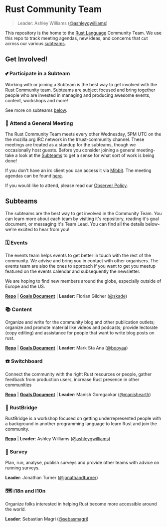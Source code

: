 # Rust Community Team
> Leader: Ashley Williams ([@ashleygwilliams](https://github.com/ashleygwilliams))

This repository is the home to the [Rust Language](https://www.rust-lang.org)
Community Team. We use this repo to track meeting agendas, new ideas, and concerns
that cut across our various [subteams](#subteams).

## Get Involved!

### 💕 Participate in a Subteam

Working with or joining a Subteam is the best way to get involved with the Rust
Community team. Subteams are subject focused and bring together people who are
invested in managing and producing awesome events, content, workshops and more!

See more on subteams [below](#subteams).

### 🏢 Attend a General Meeting

The Rust Community Team meets every other Wednesday, 5PM UTC on the the mozilla.org
IRC network in the #rust-community channel. These meetings are treated as a standup
for the subteams, though we occasionally host guests. Before you consider joining a
general meeting- take a look at the [Subteams](#subteams) to get a sense for what
sort of work is being done!

If you don't have an irc client you can access it via [Mibbit](http://chat.mibbit.com/?server=irc.mozilla.org&channel=%23rust-community). The meeting agendas can be found [here](https://docs.google.com/document/d/1ncFvzgb85ay5lNECV6myw4uOv5rjsvtyoLcgyQTJZ9E/edit?usp=sharing).

If you would like to attend, please read our [Observer Policy](/rfcs/observer-policy.md).

## Subteams

The subteams are the best way to get involved in the Community Team. You can learn
more about each team by visiting it's repository, reading it's goal document, or 
messaging it's Team Lead. You can find all the details below- we're excited to hear from
you!

### 🗓️ Events

The events team helps events to get better in touch with the rest of the community. We advise and bring you in contact with other organisers. The events team are also the ones to approach if you want to get you meetup featured on the events calendar and subsequently the newsletter.

We are hoping to find new members around the globe, especially outside of Europe and the US.

[**Repo**](https://github.com/rust-community/events-team/)
 | [**Goals Document**](https://docs.google.com/document/d/1jH2Cz493ILQ79mTR1O8Msgf4v7UmaYp5Mc0UjTNmQ68/edit#)
 | **Leader**: Florian Gilcher ([@skade])

### 📚 Content

Organize and write for the community blog and other publication outlets; organize and promote material like videos and podcasts; provide lectorate (copy editing) and assistance for people that want to write blog posts on rust.

[**Repo**](https://github.com/rust-community/content-team) 
 | [**Goals Document**](https://github.com/rust-community/content-team/blob/master/GOALS.md)
| **Leader**: Mark Sta Ana ([@booyaa])

### ☎️ Switchboard

Connect the community with the right Rust resources or people, gather feedback from production users, increase Rust presence in other communities

[**Repo**](https://github.com/rust-community/switchboard-team)
 | [**Goals Document**](https://github.com/rust-community/switchboard-team/blob/master/README.md)
| **Leader**: Manish Goregaokar ([@manishearth])

### 🌉  RustBridge

RustBridge is a workshop focused on getting underrepresented people with a background in another programming language to learn Rust and join the community.

[**Repo**](https://github.com/rustbridge/team)
| **Leader**: Ashley Williams ([@ashleygwilliams])

### 📝  Survey

Plan, run, analyse, publish surveys and provide other teams with advice on running surveys.

**Leader**: Jonathan Turner ([@jonathandturner])

### 🗺️  i18n and l10n

Organize folks interested in helping Rust become more accessible around the world.

**Leader**: Sebastian Magri ([@sebasmagri])

[@skade]: https://github.com/skade
[@booyaa]: https://github.com/booyaa
[@manishearth]: https://github.com/manishearth
[@ashleygwilliams]: https://github.com/ashleygwilliams
[@jonathandturner]: https://github.com/jonathandturner
[@sebasmagri]: https://github.com/sebasmagri/sebasmagri
